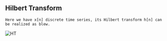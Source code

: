 ## Hilbert Transform
```
Here we have x[n] discrete time series, its Hilbert transform h[n] can be realized as blew.
```
![HT](https://github.com/geophydog/Digtal_Signal_Processing/edit/master/DHT.jpg)
